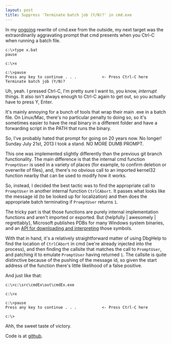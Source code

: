```yaml
---
layout: post
title: Suppress 'Terminate batch job (Y/N)?' in cmd.exe
---
```


In my [ongoing](/2013/07/04/git-branch-in-cmd/) rewrite
of cmd.exe from the outside, my next target was the extraordinarily
aggravating prompt that cmd presents when you Ctrl-C when running a
batch file.

    c:\>type x.bat
    pause

    c:\>x

    c:\>pause
    Press any key to continue . . .           <- Press Ctrl-C here
    Terminate batch job (Y/N)?

Uh, yeah. I pressed Ctrl-C, I'm pretty sure I want to, you know,
*interrupt* things. It also isn't always enough to Ctrl-C again to get
out, so you actually have to press Y, Enter.

It's mainly annoying for a bunch of tools that wrap their main .exe in a
batch file. On Linux/Mac, there's no particular penalty to doing so, so
it's sometimes easier to have the real binary in a different folder and
have a forwarding script in the PATH that runs the binary.

So, I've probably hated that prompt for going on 20 years now. No
longer! Sunday July 21st, 2013 I took a stand. NO MORE DUMB PROMPT.

This one was implemented slightly differently than the previous git
branch functionality. The main difference is that the internal cmd
function `PromptUser` is used in a variety of places (for example, to
confirm deletion or overwrite of files), and, there's no obvious call to
an imported kernel32 function nearby that can be used to modify how it
works.

So, instead, I decided the best tactic was to find the appropriate call
to `PromptUser` in another internal function `CtrlCAbort`. It passes
what looks like the message id (to be looked up for localization) and
then does the appropriate batch terminating if `PromptUser` returns `1`.

The tricky part is that those functions are purely internal
implementation functions and aren't imported or exported. But {helpfully
| awesomely | regrettably}, Microsoft publishes PDBs for many Windows
system binaries, and an [API for downloading and
interpreting](http://msdn.microsoft.com/en-us/library/windows/desktop/ms679294.aspx)
those symbols.

With that in hand, it's a relatively straightforward matter of using
DbgHelp to find the location of `CtrlCAbort` in cmd (we're already
injected into the process), and then finding the callsite that matches
the call to `PromptUser`, and patching it to emulate `PromptUser` having
returned `1`. The callsite is quite distinctive because of the pushing
of the message id, so given the start address of the function there's
little likelihood of a false positive.

And just like that:

    c:\>c:\src\cmdEx\out\cmdEx.exe

    c:\>x

    c:\>pause
    Press any key to continue . . .           <- Press Ctrl-C here

    c:\>

Ahh, the sweet taste of victory.

Code is at [github](https://github.com/sgraham/cmdEx/).
